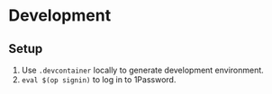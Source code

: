 # Development

## Setup
1. Use `.devcontainer` locally to generate development environment.
2. `eval $(op signin)` to log in to 1Password.